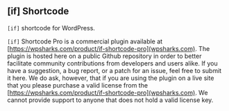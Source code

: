 ## [if] Shortcode

`[if]` shortcode for WordPress.

`[if]` Shortcode Pro is a commercial plugin available at [https://wpsharks.com/product/if-shortcode-pro](wpsharks.com). The plugin is hosted here on a public Github repository in order to better facilitate community contributions from developers and users alike. If you have a suggestion, a bug report, or a patch for an issue, feel free to submit it here. We do ask, however, that if you are using the plugin on a live site that you please purchase a valid license from the [https://wpsharks.com/product/if-shortcode-pro](wpsharks.com). We cannot provide support to anyone that does not hold a valid license key.
